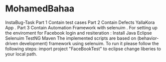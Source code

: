 # MohamedBahaa
InstaBug-Task
Part 1 Contain test cases
Part 2 Contain Defects YallaKora App .
Part 3 Contain Automation Framework with selenuim .
For setting up the enviroment for Facebook login and resiteration :
Install Java
Eclipse
Selenuim
TestNG
Maven
The implemented scripts are based on (behavior-driven development) framework using selenuim.
To run it please follow the following steps:
import project "FaceBookTest" to eclipse
change liberies to your local path.
